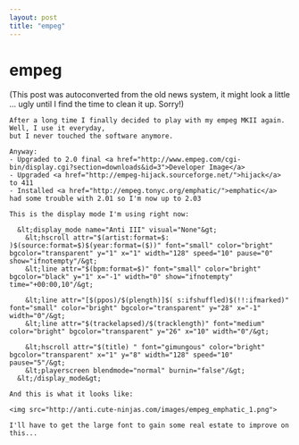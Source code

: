 ```yaml
---
layout: post
title: "empeg"
---
```

<h1>empeg</h1>
(This post was autoconverted from the old news system,
it might look a little ... ugly until I find the time
to clean it up.
Sorry!)

    After a long time I finally decided to play with my empeg MKII again.
    Well, I use it everyday,
    but I never touched the software anymore.
    
    Anyway:
    - Upgraded to 2.0 final <a href="http://www.empeg.com/cgi-bin/display.cgi?section=downloads&id=3">Developer Image</a>
    - Upgraded <a href="http://empeg-hijack.sourceforge.net/">hijack</a> to 411
    - Installed <a href="http://empeg.tonyc.org/emphatic/">emphatic</a> had some trouble with 2.01 so I'm now up to 2.03
    
    This is the display mode I'm using right now:
    
      &lt;display_mode name="Anti III" visual="None"&gt;
        &lt;hscroll attr="$(artist:format=$: )$(source:format=$)$(year:format=($))" font="small" color="bright" bgcolor="transparent" y="1" x="1" width="128" speed="10" pause="0" show="ifnotempty"/&gt;
        &lt;line attr="$(bpm:format=$)" font="small" color="bright" bgcolor="black" y="1" x="-1" width="0" show="ifnotempty" time="+00:00,10"/&gt;
        
        &lt;line attr="[$(ppos)/$(plength)]$( s:ifshuffled)$(!!:ifmarked)" font="small" color="bright" bgcolor="transparent" y="28" x="-1" width="0"/&gt;
        &lt;line attr="$(trackelapsed)/$(tracklength)" font="medium" color="bright" bgcolor="transparent" y="26" x="10" width="0"/&gt;
        
        &lt;hscroll attr="$(title) " font="gimungous" color="bright" bgcolor="transparent" x="1" y="8" width="128" speed="10" pause="5"/&gt;
        &lt;playerscreen blendmode="normal" burnin="false"/&gt;
      &lt;/display_mode&gt;
    
    And this is what it looks like:
    
    <img src="http://anti.cute-ninjas.com/images/empeg_emphatic_1.png">
    
    I'll have to get the large font to gain some real estate to improve on this...
    
    

